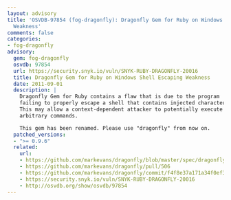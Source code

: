 ```yaml
---
layout: advisory
title: 'OSVDB-97854 (fog-dragonfly): Dragonfly Gem for Ruby on Windows Shell Escaping
  Weakness'
comments: false
categories:
- fog-dragonfly
advisory:
  gem: fog-dragonfly
  osvdb: 97854
  url: https://security.snyk.io/vuln/SNYK-RUBY-DRAGONFLY-20016
  title: Dragonfly Gem for Ruby on Windows Shell Escaping Weakness
  date: 2011-09-01
  description: |
    Dragonfly Gem for Ruby contains a flaw that is due to the program
    failing to properly escape a shell that contains injected characters.
    This may allow a context-dependent attacker to potentially execute
    arbitrary commands.

    This gem has been renamed. Please use "dragonfly" from now on.
  patched_versions:
  - ">= 0.9.6"
  related:
    url:
    - https://github.com/markevans/dragonfly/blob/master/spec/dragonfly/shell_spec.rb#L26
    - https://github.com/markevans/dragonfly/pull/506
    - https://github.com/markevans/dragonfly/commit/f4f8e37a171a34f0ef3a6d80b52f44ed4d66d3bc
    - https://security.snyk.io/vuln/SNYK-RUBY-DRAGONFLY-20016
    - http://osvdb.org/show/osvdb/97854
---
```

